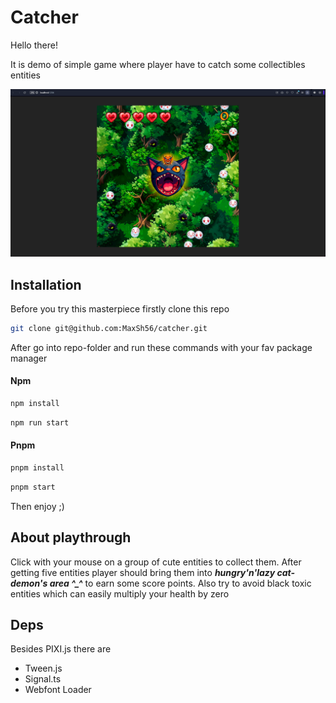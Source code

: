 # Catcher

Hello there!

It is demo of simple game where player have to catch some collectibles entities

![img.png](img.png)

## Installation

Before you try this masterpiece firstly clone this repo

```bash
git clone git@github.com:MaxSh56/catcher.git
```

After go into repo-folder and run these commands with your fav package manager

#### Npm

```bash
npm install
```

```bash
npm run start
```

#### Pnpm

```bash
pnpm install
```

```bash
pnpm start
```

Then enjoy ;)

## About playthrough

Click with your mouse on a group of cute entities to collect them.
After getting five entities player should bring them into 
***hungry'n'lazy cat-demon's area ^_^*** to earn some score points. Also try to avoid black toxic entities 
which can easily multiply your health by zero

## Deps

Besides PIXI.js there are

- Tween.js
- Signal.ts
- Webfont Loader